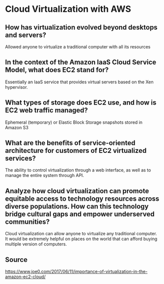 # Cloud Virtualization with AWS
## How has virtualization evolved beyond desktops and servers?
Allowed anyone to virtualize a traditional computer with all its resources
## In the context of the Amazon IaaS Cloud Service Model, what does EC2 stand for?
Essentially an IaaS service that provides virtual servers based on the Xen hypervisor.
## What types of storage does EC2 use, and how is EC2 web traffic managed?
Ephemeral (temporary) or Elastic Block Storage snapshots stored in Amazon S3
## What are the benefits of service-oriented architecture for customers of EC2 virtualized services?
The ability to control virtualization through a web interface, as well as to manage the entire system through API.
## Analyze how cloud virtualization can promote equitable access to technology resources across diverse populations. How can this technology bridge cultural gaps and empower underserved communities?
Cloud virtualization can allow anyone to virtualize any traditional computer. It would be extremely helpful on places on the world that can afford buying multiple version of computers.
## Source
https://www.joe0.com/2017/06/11/importance-of-virtualization-in-the-amazon-ec2-cloud/
